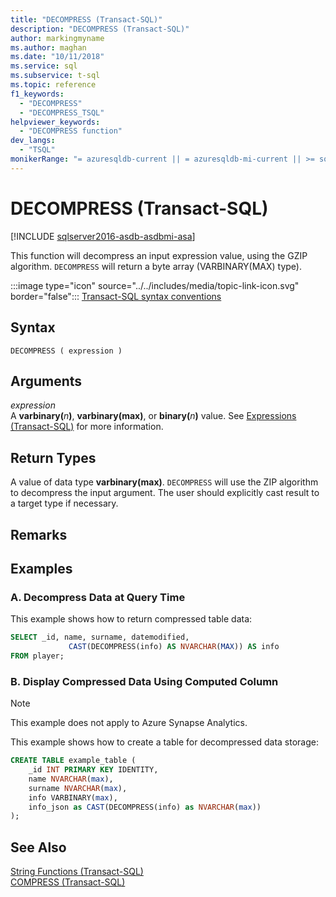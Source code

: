 ```yaml
---
title: "DECOMPRESS (Transact-SQL)"
description: "DECOMPRESS (Transact-SQL)"
author: markingmyname
ms.author: maghan
ms.date: "10/11/2018"
ms.service: sql
ms.subservice: t-sql
ms.topic: reference
f1_keywords:
  - "DECOMPRESS"
  - "DECOMPRESS_TSQL"
helpviewer_keywords:
  - "DECOMPRESS function"
dev_langs:
  - "TSQL"
monikerRange: "= azuresqldb-current || = azuresqldb-mi-current || >= sql-server-2016 || >= sql-server-linux-2017 || = azuresqledge-current || = azure-sqldw-latest"
---
```

# DECOMPRESS (Transact-SQL)
[!INCLUDE [sqlserver2016-asdb-asdbmi-asa](../../includes/applies-to-version/sqlserver2016-asdb-asdbmi-asa.md)]

This function will decompress an input expression value, using the GZIP algorithm. `DECOMPRESS` will return a byte array (VARBINARY(MAX) type).  
  
 :::image type="icon" source="../../includes/media/topic-link-icon.svg" border="false"::: [Transact-SQL syntax conventions](../../t-sql/language-elements/transact-sql-syntax-conventions-transact-sql.md)  
  
## Syntax  
  
```syntaxsql  
DECOMPRESS ( expression )  
```  
  
## Arguments
 *expression*  
A **varbinary(**_n_**)**, **varbinary(max)**, or **binary(**_n_**)** value. See [Expressions &#40;Transact-SQL&#41;](../../t-sql/language-elements/expressions-transact-sql.md) for more information.  
  
## Return Types  
A value of data type **varbinary(max)**. `DECOMPRESS` will use the ZIP algorithm to decompress the input argument. The user should explicitly cast result to a target type if necessary.  
  
## Remarks  
  
## Examples  
  
### A. Decompress Data at Query Time  
This example shows how to return compressed table data:  


  
```sql  
SELECT _id, name, surname, datemodified,  
             CAST(DECOMPRESS(info) AS NVARCHAR(MAX)) AS info  
FROM player;  
```  
  
### B. Display Compressed Data Using Computed Column

> [!NOTE]
> This example does not apply to Azure Synapse Analytics.

This example shows how to create a table for decompressed data storage:  
  
```sql  
CREATE TABLE example_table (  
    _id INT PRIMARY KEY IDENTITY,  
    name NVARCHAR(max),  
    surname NVARCHAR(max),  
    info VARBINARY(max),  
    info_json as CAST(DECOMPRESS(info) as NVARCHAR(max))  
);  
```  
  
## See Also  
 [String Functions &#40;Transact-SQL&#41;](../../t-sql/functions/string-functions-transact-sql.md)   
 [COMPRESS &#40;Transact-SQL&#41;](../../t-sql/functions/compress-transact-sql.md)  
  
  
